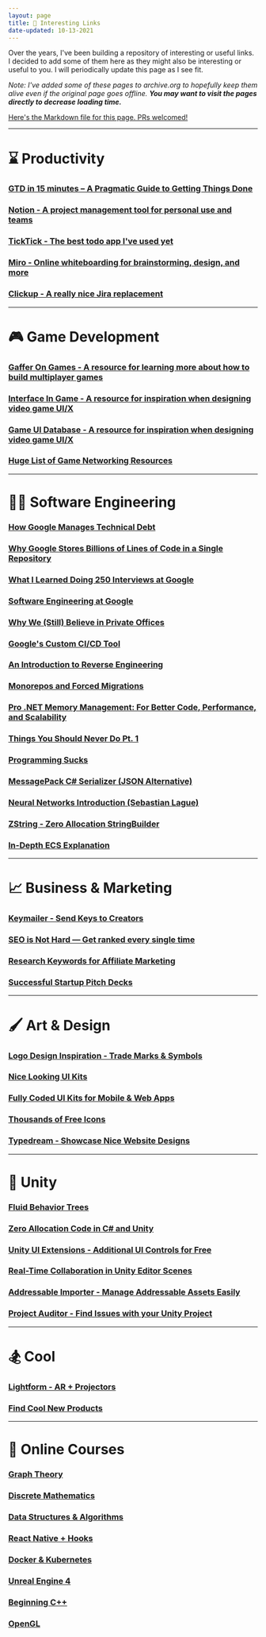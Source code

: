 ```yaml
---
layout: page
title: 🔗 Interesting Links
date-updated: 10-13-2021
---
```


Over the years, I've been building a repository of interesting or useful links. I decided to add some of them here as they might also be interesting or useful to you. I will periodically update this page as I see fit.

*Note: I've added some of these pages to archive.org to hopefully keep them alive even if the original page goes offline. **You may want to visit the pages directly to decrease loading time.***

[Here's the Markdown file for this page. PRs welcomed!](https://github.com/tatelax/tatelax.github.io/blob/master/pages/links.md)

---

# ⌛ Productivity

### [GTD in 15 minutes – A Pragmatic Guide to Getting Things Done](https://web.archive.org/web/20211013165523/https://hamberg.no/gtd/)

### [Notion - A project management tool for personal use and teams](https://www.notion.so/)

### [TickTick - The best todo app I've used yet](https://ticktick.com/?language=en_US)

### [Miro - Online whiteboarding for brainstorming, design, and more](https://miro.com/)

### [Clickup - A really nice Jira replacement](https://clickup.com/)

---

# 🎮 Game Development

### [Gaffer On Games - A resource for learning more about how to build multiplayer games](https://web.archive.org/web/20211013165807/https://gafferongames.com/)

### [Interface In Game - A resource for inspiration when designing video game UI/X](https://web.archive.org/web/20210915172509/https://interfaceingame.com/)

### [Game UI Database - A resource for inspiration when designing video game UI/X](https://web.archive.org/web/20211013170417/https://www.gameuidatabase.com/index.php)

### [Huge List of Game Networking Resources](https://github.com/MFatihMAR/Game-Networking-Resources)

---

# 👨‍💻 Software Engineering

### [How Google Manages Technical Debt](https://static.googleusercontent.com/media/research.google.com/en//pubs/archive/37755.pdf)

### [Why Google Stores Billions of Lines of Code in a Single Repository](https://www.youtube.com/watch?v=W71BTkUbdqE)

### [What I Learned Doing 250 Interviews at Google](https://www.youtube.com/watch?v=r8RxkpUvxK0)

### [Software Engineering at Google](https://web.archive.org/web/20211013171001/https://arxiv.org/ftp/arxiv/papers/1702/1702.01715.pdf)

### [Why We (Still) Believe in Private Offices](https://web.archive.org/web/20211013171104/https://stackoverflow.blog/2015/01/16/why-we-still-believe-in-private-offices/)

### [Google's Custom CI/CD Tool](https://bazel.build/)

### [An Introduction to Reverse Engineering](https://web.archive.org/web/20211013171200/http://www.muppetlabs.com/~breadbox/txt/bure.html)

### [Monorepos and Forced Migrations](https://web.archive.org/web/20211013170827/https://buttondown.email/j2kun/archive/monorepos-and-forced-migrations/)

### [Pro .NET Memory Management: For Better Code, Performance, and Scalability](https://www.amazon.com/dp/B07KGKGK8K?ref_=k4w_oembed_QiQ7ssAQb5iWcX&tag=kpembed-20&linkCode=kpd)

### [Things You Should Never Do Pt. 1](https://www.joelonsoftware.com/2000/04/06/things-you-should-never-do-part-i/)

### [Programming Sucks](https://www.stilldrinking.org/programming-sucks)

### [MessagePack C# Serializer (JSON Alternative)](https://github.com/neuecc/MessagePack-CSharp)

### [Neural Networks Introduction (Sebastian Lague)](https://www.youtube.com/watch?v=bVQUSndDllU)

### [ZString - Zero Allocation StringBuilder](https://github.com/Cysharp/ZString)

### [In-Depth ECS Explanation](https://skypjack.github.io/2019-02-14-ecs-baf-part-1/)

---

# 📈 Business & Marketing

### [Keymailer - Send Keys to Creators](https://keymailer.co/)

### [SEO is Not Hard — Get ranked every single time](https://medium.com/startup-grind/seo-is-not-hard-a-step-by-step-seo-tutorial-for-beginners-that-will-get-you-ranked-every-single-1b903b3ab6bb)

### [Research Keywords for Affiliate Marketing](https://www.youtube.com/watch?v=3ZJEBDpCbmI)

### [Successful Startup Pitch Decks](https://www.cirrusinsight.com/blog/startup-pitch-decks)

---

# 🖌️ Art & Design

### [Logo Design Inspiration - Trade Marks & Symbols](http://nfgraphics.com/downloads/vol1.pdf)

### [Nice Looking UI Kits](https://ui8.net/category/ui-kits)

### [Fully Coded UI Kits for Mobile & Web Apps](https://www.creative-tim.com/)

### [Thousands of Free Icons](https://www.shareicon.net/)

### [Typedream - Showcase Nice Website Designs](https://typedream.com/showcase)

---

# 🙈 Unity

### [Fluid Behavior Trees](https://github.com/ashblue/fluid-behavior-tree)

### [Zero Allocation Code in C# and Unity](https://web.archive.org/web/20211013171631/https://www.sebaslab.com/zero-allocation-code-in-unity/)

### [Unity UI Extensions - Additional UI Controls for Free](https://bitbucket.org/UnityUIExtensions/unity-ui-extensions/wiki/Home)

### [Real-Time Collaboration in Unity Editor Scenes](https://www.kinematicsoup.com/scene-fusion/pricing)

### [Addressable Importer - Manage Addressable Assets Easily](https://openupm.com/packages/com.littlebigfun.addressable-importer/#how-to-use)

### [Project Auditor - Find Issues with your Unity Project](https://github.com/Unity-Technologies/ProjectAuditor)

---

# 🏂 Cool

### [Lightform - AR + Projectors](https://lightform.com/)

### [Find Cool New Products](https://www.producthunt.com/)

---

# 🏫 Online Courses

### [Graph Theory](https://www.udemy.com/course/graph-theory/)

### [Discrete Mathematics](https://www.udemy.com/course/discrete-math/)

### [Data Structures & Algorithms](https://www.udemy.com/course/master-the-coding-interview-data-structures-algorithms/learn/lecture/12119332?start=1#overview)

### [React Native + Hooks](https://www.udemy.com/course/the-complete-react-native-and-redux-course/)

### [Docker & Kubernetes](https://www.udemy.com/course/docker-and-kubernetes-the-complete-guide/)

### [Unreal Engine 4](https://www.udemy.com/course/unrealcourse/)

### [Beginning C++](https://www.udemy.com/course/beginning-c-plus-plus-programming/)

### [OpenGL](https://www.udemy.com/course/graphics-with-modern-opengl/)